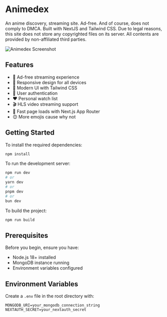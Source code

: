 # Animedex
An anime discovery, streaming site. Ad-free. And of course, does not comply to DMCA. Built with NextJS and Tailwind CSS. Due to legal reasons, this site does not store any copyrighted files on its server. All contents are provided by non-affiliated third parties.

![Animedex Screenshot](https://github.com/skgupta507/re-Animedex/assets/67376832/f05b6abe-3678-4090-b73e-20f01d5e51a8)

## Features
- 🎯 Ad-free streaming experience
- 📱 Responsive design for all devices
- 🎨 Modern UI with Tailwind CSS
- 🔐 User authentication
- ❤️ Personal watch list
- 🎬 HLS video streaming support
- 🚀 Fast page loads with Next.js App Router
- 😊 More emojis cause why not

## Getting Started
To install the required dependencies:
```bash
npm install
```

To run the development server:
```bash
npm run dev
# or
yarn dev
# or
pnpm dev
# or
bun dev
```

To build the project:
```bash
npm run build
```

## Prerequisites
Before you begin, ensure you have:
- Node.js 18+ installed
- MongoDB instance running
- Environment variables configured

## Environment Variables
Create a `.env` file in the root directory with:
```
MONGODB_URI=your_mongodb_connection_string
NEXTAUTH_SECRET=your_nextauth_secret
```
